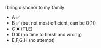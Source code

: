 I bring dishonor to my family

- A ✅
- B ✅ (but not most efficient, can be O(1))
- C ❌ (TLE)
- D ❌ (no time to finish and wrong)
- E,F,G,H (no attempt)